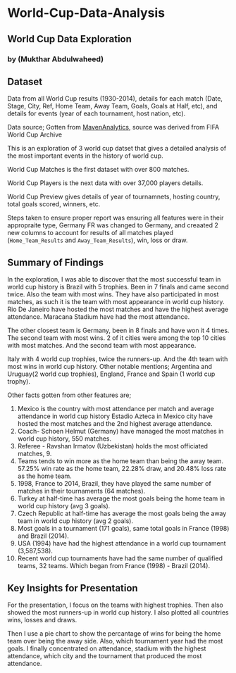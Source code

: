 # World-Cup-Data-Analysis

## World Cup Data Exploration
### by (Mukthar Abdulwaheed)


## Dataset
Data from all World Cup results (1930-2014), details for each match (Date, Stage, City, Ref, Home Team, Away Team, Goals, Goals at Half, etc), and details for events (year of each tournament, host nation, etc).

Data source; Gotten from [MavenAnalytics](https://www.mavenanalytics.io/data-playground?page=5&pageSize=5), source was derived from FIFA World Cup Archive

This is an exploration of 3 world cup datset that gives a detailed analysis of the most important events in the history of world cup.

World Cup Matches is the first dataset with over 800 matches.

World Cup Players is the next data with over 37,000 players details.

World Cup Preview gives details of year of tournamnets, hosting country, total goals scored, winners, etc.

Steps taken to ensure proper report was ensuring all features were in their appropraite type, Germany FR was changed to Germany, and creaated 2 new columns to account for results of all matches played (`Home_Team_Results` and `Away_Team_Results`), win, loss or draw.


## Summary of Findings

In the exploration, I was able to discover that the most successful team in world cup history is Brazil with 5 trophies. Been in 7 finals and came second twice. Also the team with most wins. They have also participated in most matches, as such it is the team with most appearance in world cup history. Rio De Janeiro have hosted the most matches and have the highest average attendance. Maracana Stadium have had the most attendance.

The other closest team is Germany, been in 8 finals and have won it 4 times. The second team with most wins. 2 of it cities were among the top 10 cities with most matches. And the second team with most appearance.

Italy with 4 world cup trophies, twice the runners-up. And the 4th team with most wins in world cup history. Other notable mentions; Argentina and Uruguay(2 world cup trophies), England, France and Spain (1 world cup trophy).

Other facts gotten from other features are;

1. Mexico is the country with most attendance per match and average attendance in world cup history Estadio Azteca in Mexico city have hosted the most matches and the 2nd highest average attendance.
2. Coach- Schoen Helmut (Germany) have managed the most matches in world cup history, 550 matches.
3. Referee - Ravshan Irmatov (Uzbekistan) holds the most officiated matches, 9.
4. Teams tends to win more as the home team than being the away team. 57.25% win rate as the home team, 22.28% draw, and 20.48% loss rate as the home team.
5. 1998, France to 2014, Brazil, they have played the same number of matches in their tournaments (64 matches).
6. Turkey at half-time has average the most goals being the home team in world cup history (avg 3 goals).
7. Czech Republic at half-time has average the most goals being the away team in world cup history (avg 2 goals).
8. Most goals in a tournament (171 goals), same total goals in France (1998) and Brazil (2014).
9. USA (1994) have had the highest attendance in a world cup tournament (3,587,538).
10. Recent world cup tournaments have had the same number of qualified teams, 32 teams. Which began from France (1998) - Brazil (2014).



## Key Insights for Presentation

For the presentation, I focus on the teams with highest trophies. Then also showed the most runners-up in world cup history. I also plotted all countries wins, losses and draws.

Then I use a pie chart to show the percantage of wins for being the home team over being the away side. Also, which tournament year had the most goals.
I finally concentrated on attendance, stadium with the highest attendance, which city and the tournament that produced the most attendance.
